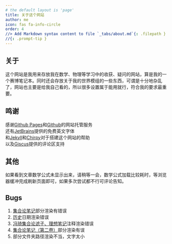 ```yaml
---
# the default layout is 'page'
title: 关于这个网站
author: me
icon: fas fa-info-circle
order: 4
//> Add Markdown syntax content to file `_tabs/about.md`{: .filepath } and it will show up on //this page.
//{: .prompt-tip }
---
```

## 关于
这个网站是我用来存放我在数学、物理等学习中的收获、疑问的网站，算是我的一个赛博笔记本。同时还会存放关于我的世界模组的一些东西，可谓是十分地杂乱了，网站也主要是给我自己看的，所以很多设置属于能用就行，符合我的要求最重要。
## 鸣谢
感谢[Github Pages](https://pages.github.com/)和[Github](https://github.com/)的网站托管服务<br>
还有[JetBrains](https://www.jetbrains.com/lp/mono/)提供的免费英文字体<br>
和[Jekyll](https://jekyllrb.com/)和[Chirpy](https://github.com/cotes2020/jekyll-theme-chirpy)对于搭建这个网站的帮助<br>
以及[Giscus](https://giscus.app/zh-CN)提供的评论区支持
## 其他
如果看到文章数学公式未显示出来，请稍等一会，数学公式加载比较耗时，等浏览器缓冲完成刷新页面即可，如果多次尝试都不行可评论告知。
## Bugs
1. [集合论笔记](../posts/集合论笔记/#书中证明)部分渲染有错误
2. [历史](../archives)日期渲染错误
3. [冯琦集合论滤子、理想笔记](../posts/冯琦集合论第二章/)注释渲染错误
4. [集合论笔记（第二卷）](../posts/集合论笔记-第二卷/#植入逻辑学概念11)部分渲染有误
5. 部分文件夹路径渲染不当，文字太小
